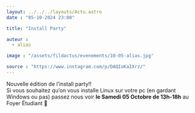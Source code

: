 ```yaml
---
layout: ../../../layouts/Actu.astro
date : "05-10-2024 23:00"

title: "Install Party"

auteur :
  - alias

image : "/assets/fildactus/evenements/10-05-alias.jpg"

source : "https://www.instagram.com/p/DAQIoKaIXrz/"
---
```


Nouvelle édition de l’install party!!  
Si vous souhaitez qu’on vous installe Linux sur votre pc (en gardant Windows ou pas) passez nous voir __le Samedi 05 Octobre de 13h-18h__ au Foyer Étudiant 🐧
